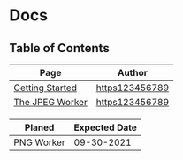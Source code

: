 # Docs

## Table of Contents

| Page | Author |
|------|--------|
|[Getting Started](<Getting Started>)| [https123456789](<https://github.com/https123456789>) |
|[The JPEG Worker](<The JPEG Worker>)| [https123456789](<https://github.com/https12345678>)|

| Planed | Expected Date |
|--------|---------------|
| PNG Worker | 09-30-2021 |